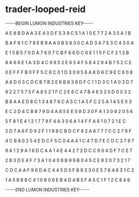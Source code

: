 # trader-looped-reid

-----BEGIN LUMON INDUSTRIES KEY-----

A E 8 B D A A 3 E 4 0 D F 5 3 9 C 5 1 A 1 0 E 7 7 2 A 3 5 A 1 B

B A F 6 1 C 7 8 E B 9 A A 0 B 5 8 3 0 C A D 3 A 7 E 3 C 4 3 0 A

E 1 5 B 5 7 0 D A 7 6 0 7 C B F 6 6 D C 6 E 1 1 5 F C F 2 1 3 B

8 A 6 6 E 1 A 3 D 4 C 9 6 5 2 E 8 5 4 F 5 8 4 2 9 4 B 7 5 2 C E

0 E F F F B 0 F F 5 C 6 C 0 1 D 3 0 9 5 6 A 8 D 6 C 9 E C 6 0 8

A 6 D 0 3 C D C B 7 B 2 E 6 B 8 3 8 D F C 1 1 D 3 C 1 A 0 3 D 7

9 2 2 7 5 7 5 F A 8 5 2 1 F C 2 E 6 C 4 7 B 4 6 3 2 0 D 0 0 3 2

B 8 A A E D 8 C 1 3 4 8 7 6 C A 5 C 1 A 5 F C 2 5 A 1 4 5 E 0 3

E C 2 D 4 C B 8 7 9 D 4 A 8 5 E E 0 8 D 3 0 F A 1 3 0 9 2 0 5 6

5 F 8 1 E 4 1 2 1 7 7 9 F 4 A 3 0 6 A 1 4 F F A 6 1 0 7 2 1 E C

2 D 7 A 6 F D 9 2 F 1 1 9 8 C B D C F 6 2 A 6 7 7 7 C C 2 7 9 F

4 C B 8 0 2 5 4 E D C F 5 C 0 4 A 4 1 C 4 7 D 7 E C D C 3 7 8 7

9 A 1 2 9 A 1 6 D C A A 1 4 E 4 4 2 7 2 D C C 9 0 4 D F 7 C E 7

2 B 3 D E 4 F 7 3 A 1 0 4 0 8 B 9 9 B 0 4 5 C E 8 2 0 7 3 2 1 7

C D C A A F 9 6 D A C 4 4 5 D 5 F B 9 3 3 0 E 5 7 6 4 6 3 1 C 2

1 A 5 8 8 9 C 4 1 0 8 0 6 E B 4 D 4 B 5 F A 5 C 1 F 1 2 C 8 4 6

-----END LUMON INDUSTRIES KEY-----
